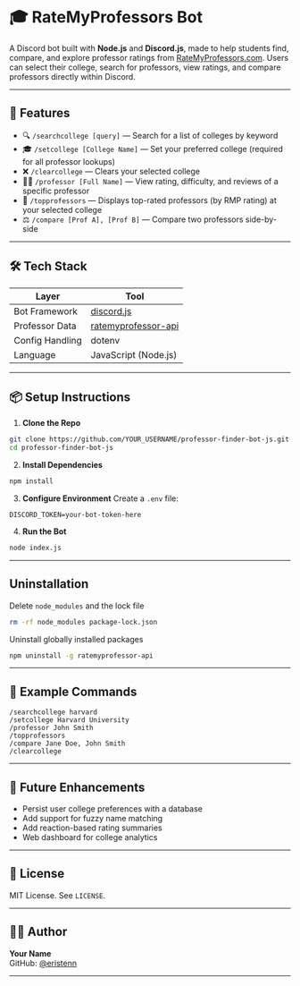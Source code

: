 # 🎓 RateMyProfessors Bot

A Discord bot built with **Node.js** and **Discord.js**, made to help students find, compare, and explore professor ratings from [RateMyProfessors.com](https://www.ratemyprofessors.com/). Users can select their college, search for professors, view ratings, and compare professors directly within Discord.

---

## 🚀 Features

- 🔍 `/searchcollege [query]` — Search for a list of colleges by keyword
- 🎓 `/setcollege [College Name]` — Set your preferred college (required for all professor lookups)
- ❌ `/clearcollege` — Clears your selected college
- 👨‍🏫 `/professor [Full Name]` — View rating, difficulty, and reviews of a specific professor
- 🌟 `/topprofessors` — Displays top-rated professors (by RMP rating) at your selected college
- ⚖️ `/compare [Prof A], [Prof B]` — Compare two professors side-by-side

---

## 🛠️ Tech Stack

| Layer           | Tool                          |
|----------------|-------------------------------|
| Bot Framework   | [discord.js](https://discord.js.org) |
| Professor Data  | [ratemyprofessor-api](https://www.npmjs.com/package/ratemyprofessor-api) |
| Config Handling | dotenv                        |
| Language        | JavaScript (Node.js)          |

---

## 📦 Setup Instructions

1. **Clone the Repo**
```bash
git clone https://github.com/YOUR_USERNAME/professor-finder-bot-js.git
cd professor-finder-bot-js
```

2. **Install Dependencies**
```bash
npm install
```

3. **Configure Environment**
Create a `.env` file:
```
DISCORD_TOKEN=your-bot-token-here
```

4. **Run the Bot**
```bash
node index.js
```

---

## Uninstallation

Delete `node_modules` and the lock file
```bash
rm -rf node_modules package-lock.json
```

Uninstall globally installed packages
```bash
npm uninstall -g ratemyprofessor-api
```
---

## 🧪 Example Commands

```
/searchcollege harvard
/setcollege Harvard University
/professor John Smith
/topprofessors
/compare Jane Doe, John Smith
/clearcollege
```

---

## 🧠 Future Enhancements

- Persist user college preferences with a database
- Add support for fuzzy name matching
- Add reaction-based rating summaries
- Web dashboard for college analytics

---

## 📄 License

MIT License. See `LICENSE`.

---

## 👨‍💻 Author

**Your Name**  
GitHub: [@eristenn](https://github.com/eristenn)

---

